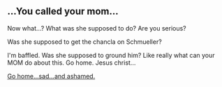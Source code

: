 ## ...You called your mom...

Now what...? What was she supposed to do? Are you serious?

Was she supposed to get the chancla on Schmueller?

I'm baffled. Was she supposed to ground him? Like really what can your MOM do about this.
Go home. Jesus christ...

[Go home...sad...and ashamed.](speak.md)